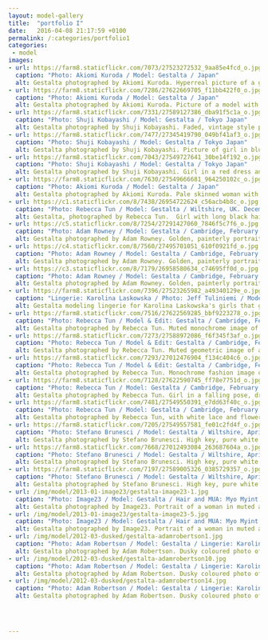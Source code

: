 ```yaml
---
layout: model-gallery
title:  "portfolio I"
date:   2016-04-08 21:17:59 +0100
permalink: /:categories/portfolio1
categories:
 - model
images:
- url: https://farm8.staticflickr.com/7073/27523272532_9aa85e4fcd_o.jpg
  caption: "Photo: Akiomi Kuroda / Model: Gestalta / Japan"
  alt: Gestalta photographed by Akiomi Kuroda. Hyperreal picture of a girl in a Japanese Landscape
- url: https://farm8.staticflickr.com/7286/27622669705_f11bb422f0_o.jpg
  caption: "Photo: Akiomi Kuroda / Model: Gestalta / Japan"
  alt: Gestalta photographed by Akiomi Kuroda. Picture of a model with long hair. Stormy horizon, Japanese
- url: https://farm8.staticflickr.com/7331/27589127386_dba91f5c1a_o.jpg
  caption: "Photo: Shuji Kobayashi / Model: Gestalta / Tokyo Japan"
  alt: Gestalta photographed by Shuji Kobayashi. Faded, vintage style picture of seated woman with undone shirt.
- url: https://farm8.staticflickr.com/7477/27345419790_049bf41af3_o.jpg
  caption: "Photo: Shuji Kobayashi / Model: Gestalta / Tokyo Japan"
  alt: Gestalta photographed by Shuji Kobayashi. Picture of girl in blue dress in a vintage style room.
- url: https://farm8.staticflickr.com/7043/27549727641_30be14f192_o.jpg
  caption: "Photo: Shuji Kobayashi / Model: Gestalta / Tokyo Japan"
  alt: Gestalta photographed by Shuji Kobayashi. Girl in a red dress and red lipstick smoking a cigarette
- url: https://farm8.staticflickr.com/7630/27549666681_964250102c_o.jpg
  caption: "Photo: Akiomi Kuroda / Model: Gestalta / Japan"
  alt: Gestalta photographed by Akiomi Kuroda. Pale skinned woman with long dark hair and a black skirt
- url: https://c1.staticflickr.com/8/7438/26954722624_c56acb4b8c_o.jpg
  caption: "Photo: Rebecca Tun / Model: Gestalta / Wiltshire, UK. December 2010"
  alt: Gestalta, photographed by Rebecca Tun.  Girl with long black hair standing in the snow, wearing a white skirt.
- url: https://c5.staticflickr.com/8/7254/27291427060_7846f5c7f6_o.jpg
  caption: "Photo: Adam Rowney / Model: Gestalta / Cambridge, February 2012"
  alt: Gestalta photographed by Adam Rowney. Golden, painterly portrait of a girl with peacock feather necklace
- url: https://c4.staticflickr.com/8/7560/27495701051_610f0921fd_o.jpg
  caption: "Photo: Adam Rowney / Model: Gestalta / Cambridge, February 2012"
  alt: Gestalta photographed by Adam Rowney. Golden, painterly portrait of a girl with peacock feather necklace
- url: https://c3.staticflickr.com/8/7179/26958580634_c74695ff0d_o.jpg
  caption: "Photo: Adam Rowney / Model: Gestalta / Cambridge, February 2012"
  alt: Gestalta photographed by Adam Rowney. Golden, painterly portrait of a girl with peacock feather necklace
- url: https://farm8.staticflickr.com/7396/27523265982_a49340129e_o.jpg
  caption: "Lingerie: Karolina Laskowska / Photo: Jeff Tuliniemi / Models: Gestalta & Maxine"
  alt: Gestalta modeling lingerie for Karolina Laskowska's girls that glitter collection
- url: https://farm8.staticflickr.com/7516/27622569285_bbf9223278_o.jpg
  caption: "Photo: Rebecca Tun / Model & Edit: Gestalta / Cambridge, February 2012"
  alt: Gestalta photographed by Rebecca Tun. Muted monochrome image of black clad woman
- url: https://farm8.staticflickr.com/7273/27588972086_f6f345f3af_o.jpg
  caption: "Photo: Rebecca Tun / Model & Edit: Gestalta / Cambridge, February 2012"
  alt: Gestalta photographed by Rebecca Tun. Muted geometric image of a woman in a silver room
- url: https://farm8.staticflickr.com/7293/27012476904_f134c404c6_o.jpg
  caption: "Photo: Rebecca Tun / Model & Edit: Gestalta / Cambridge, February 2012"
  alt: Gestalta photographed by Rebecca Tun. Monochrome fashion image of woman
- url: https://farm8.staticflickr.com/7128/27622590745_ff78e7751d_o.jpg
  caption: "Photo: Rebecca Tun / Model: Gestalta / Cambridge, February 2012"
  alt: Gestalta photographed by Rebecca Tun. Girl in a falling pose, dressed in white lace
- url: https://farm8.staticflickr.com/7481/27549550391_e7dd63f40c_o.jpg
  caption: "Photo: Rebecca Tun / Model: Gestalta / Cambridge, February 2012"
  alt: Gestalta photographed by Rebecca Tun, with white lace and flowers
- url: https://farm8.staticflickr.com/7205/27549557581_fe01c2fd4f_o.jpg
  caption: "Photo: Stefano Brunesci / Model: Gestalta / Wiltshire, April 2013"
  alt: Gestalta photographed by Stefano Brunesci. High key, pure white beauty image
- url: https://farm8.staticflickr.com/7668/27012493084_263687604a_o.jpg
  caption: "Photo: Stefano Brunesci / Model: Gestalta / Wiltshire, April 2013"
  alt: Gestalta photographed by Stefano Brunesci. High key, pure white beauty image
- url: https://farm8.staticflickr.com/7197/27589005326_0385729357_o.jpg
  caption: "Photo: Stefano Brunesci / Model: Gestalta / Wiltshire, April 2013"
  alt: Gestalta photographed by Stefano Brunesci. High key, pure white beauty image
- url: /img/model/2013-01-image23/gestalta-image23-1.jpg
  caption: "Photo: Image23 / Model: Gestalta / Hair and MUA: Myo Myint / London, January 2013"
  alt: Gestalta photographed by Image23. Portrait of a woman in muted and misty colours
- url: /img/model/2013-01-image23/gestalta-image23-5.jpg
  caption: "Photo: Image23 / Model: Gestalta / Hair and MUA: Myo Myint / London, January 2013"
  alt: Gestalta photographed by Image23. Portrait of a woman in muted and misty colours
- url: /img/model/2012-03-dusked/gestalta-adamrobertson1.jpg
  caption: "Photo: Adam Robertson / Model: Gestalta / Lingerie: Karolina Laskowska / Cambridge, March 2012"
  alt: Gestalta photographed by Adam Robertson. Dusky coloured photo of a girl in lingerie
- url: /img/model/2012-03-dusked/gestalta-adamrobertson10.jpg
  caption: "Photo: Adam Robertson / Model: Gestalta / Lingerie: Karolina Laskowska / Cambridge, March 2012"
  alt: Gestalta photographed by Adam Robertson. Dusky coloured photo of a girl in lingerie
- url: /img/model/2012-03-dusked/gestalta-adamrobertson14.jpg
  caption: "Photo: Adam Robertson / Model: Gestalta / Lingerie: Karolina Laskowska / Cambridge, March 2012"
  alt: Gestalta photographed by Adam Robertson. Dusky coloured photo of a girl in lingerie




---
```

